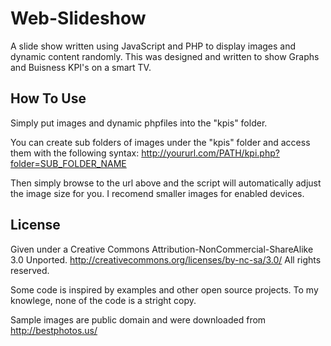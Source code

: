 Web-Slideshow
=============

A slide show written using JavaScript and PHP to display images and dynamic content randomly.
This was designed and written to show Graphs and Buisness KPI's on a smart TV.

How To Use
----------
Simply put images and dynamic phpfiles into the "kpis" folder.

You can create sub folders of images under the "kpis" folder and access them with the following syntax:
http://yoururl.com/PATH/kpi.php?folder=SUB_FOLDER_NAME

Then simply browse to the url above and the script will automatically adjust the image size for you.
I recomend smaller images for enabled devices. 

License
-------
Given under a Creative Commons Attribution-NonCommercial-ShareAlike 3.0 Unported. http://creativecommons.org/licenses/by-nc-sa/3.0/
All rights reserved.

Some code is inspired by examples and other open source projects.
To my knowlege, none of the code is a stright copy.

Sample images are public domain and were downloaded from http://bestphotos.us/
